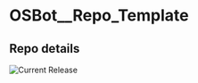 # OSBot__Repo_Template

## Repo details

![Current Release](https://img.shields.io/badge/release-v0.14.17-blue)
